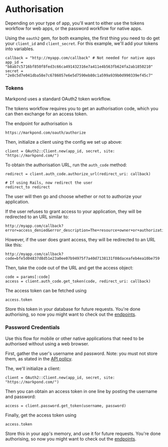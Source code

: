 # Authorisation

Depending on your type of app, you'll want to either use the tokens workflow for web apps, or the password workflow for native apps.

Using the `oauth2` gem, for both examples, the first thing you need to do get your `client_id` and `client_secret`. For this example, we'll add your tokens into variables.

    callback = "http://myapp.com/callback" # Not needed for native apps
    app_id = "b8ab7c5716bf850f8fed3c66ca491432316e7a411e4b563fb624fa2ab1850210"
    secret = "2e8c5d7e041dba58e7c6786057e6e5d7590eb80c1a599a939b0d990339ef45c7"

### Tokens

Markpond uses a standard OAuth2 token workflow.

The tokens workflow requires you to get an authorisation code, which you can then exchange for an access token.

The endpoint for authorisation is

    https://markpond.com/oauth/authorize
    
Then, initialize a client using the config we set up above:

	client = OAuth2::Client.new(app_id, secret, site: "https://markpond.com/")
	
To obtain the authorisation URL, run the `auth_code` method:

	redirect = client.auth_code.authorize_url(redirect_uri: callback)
	
	# If using Rails, now redirect the user
	redirect_to redirect
	
The user will then go and choose whether or not to authorize your application.

If the user refuses to grant access to your application, they will be redirected to an URL similar to:

    http://myapp.com/callback?error=access_denied&error_description=The+resource+owner+or+authorization+server+denied+the+request.
    
However, if the user does grant access, they will be redirected to an URL like this:

	http://myapp.com/callback?code=bfe5d04837d8d51e23a0ee07b94975f7a40d7138131f08daceafeb4ea10be759
	
Then, take the code out of the URL and get the access object:

	code = params[:code]
	access = client.auth_code.get_token(code, redirect_uri: callback)
	
The access token can be fetched using

	access.token

Store this token in your database for future requests. You're done authorising, so now you might want to check out the [endpoints](https://markpond.com/developers/endpoints).

### Password Credentials

Use this flow for mobile or other native applications that need to be authorised without using a web browser.

First, gather the user's username and password. Note: you must not store them, as stated in the [API policy](https://markpond.com/developers/policy).

The, we'll initialize a client:

	client = OAuth2::Client.new(app_id, secret, site: "https://markpond.com/")
	
Then you can obtain an access token in one line by posting the username and password:

	access = client.password.get_token(username, password)
	
Finally, get the access token using

	access.token
	
Store this in your app's memory, and use it for future requests. You're done authorising, so now you might want to check out the [endpoints](https://markpond.com/developers/endpoints).

